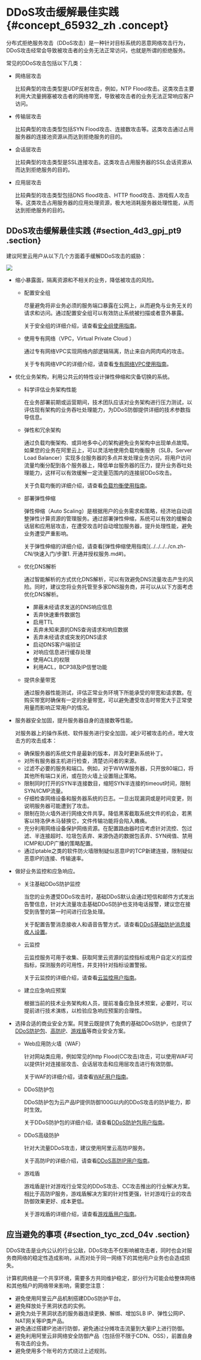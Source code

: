 # DDoS攻击缓解最佳实践 {#concept_65932_zh .concept}

分布式拒绝服务攻击（DDoS攻击）是一种针对目标系统的恶意网络攻击行为，DDoS攻击经常会导致被攻击者的业务无法正常访问，也就是所谓的拒绝服务。

常见的DDoS攻击包括以下几类：

-   网络层攻击

    比较典型的攻击类型是UDP反射攻击，例如，NTP Flood攻击。这类攻击主要利用大流量拥塞被攻击者的网络带宽，导致被攻击者的业务无法正常响应客户访问。

-   传输层攻击

    比较典型的攻击类型包括SYN Flood攻击、连接数攻击等。这类攻击通过占用服务器的连接池资源从而达到拒绝服务的目的。

-   会话层攻击

    比较典型的攻击类型是SSL连接攻击。这类攻击占用服务器的SSL会话资源从而达到拒绝服务的目的。

-   应用层攻击

    比较典型的攻击类型包括DNS flood攻击、HTTP flood攻击、游戏假人攻击等。这类攻击占用服务器的应用处理资源，极大地消耗服务器处理性能，从而达到拒绝服务的目的。


## DDoS攻击缓解最佳实践 {#section_4d3_gpj_pt9 .section}

建议阿里云用户从以下几个方面着手缓解DDoS攻击的威胁：

![](http://static-aliyun-doc.oss-cn-hangzhou.aliyuncs.com/assets/img/79431/156395748634235_zh-CN.png)

-   缩小暴露面，隔离资源和不相关的业务，降低被攻击的风险。
    -   配置安全组

        尽量避免将非业务必须的服务端口暴露在公网上，从而避免与业务无关的请求和访问。通过配置安全组可以有效防止系统被扫描或者意外暴露。

        关于安全组的详细介绍，请查看[安全组使用指南](../../../../cn.zh-CN/安全/安全组/创建安全组.md#)。

    -   使用专有网络（VPC，Virtual Private Cloud ）

        通过专有网络VPC实现网络内部逻辑隔离，防止来自内网肉鸡的攻击。

        关于专有网络VPC的详细介绍，请查看[专有网络VPC使用指南](../../../../cn.zh-CN/用户指南/专有网络和子网/管理专有网络.md#)。

-   优化业务架构，利用公共云的特性设计弹性伸缩和灾备切换的系统。
    -   科学评估业务架构性能

        在业务部署前期或运营期间，技术团队应该对业务架构进行压力测试，以评估现有架构的业务吞吐处理能力，为DDoS防御提供详细的技术参数指导信息。

    -   弹性和冗余架构

        通过负载均衡架构、或异地多中心的架构避免业务架构中出现单点故障。如果您的业务在阿里云上，可以灵活地使用负载均衡服务（SLB，Server Load Balancer）实现多台服务器的多点并发处理业务访问，将用户访问流量均衡分配到各个服务器上，降低单台服务器的压力，提升业务吞吐处理能力，这样可以有效缓解一定流量范围内的连接层DDoS攻击。

        关于负载均衡的详细介绍，请查看[负载均衡使用指南](../../../../cn.zh-CN/快速入门/入门概述.md#)。

    -   部署弹性伸缩

        弹性伸缩（Auto Scaling）是根据用户的业务需求和策略，经济地自动调整弹性计算资源的管理服务。通过部署弹性伸缩，系统可以有效的缓解会话层和应用层攻击，在遭受攻击时自动增加服务器，提升处理性能，避免业务遭受严重影响。

        关于弹性伸缩的详细介绍，请查看[弹性伸缩使用指南](../../../../cn.zh-CN/快速入门/步骤1. 开通并授权服务.md#)。

    -   优化DNS解析

        通过智能解析的方式优化DNS解析，可以有效避免DNS流量攻击产生的风险。同时，建议您将业务托管至多家DNS服务商，并可以从以下方面考虑优化DNS解析。

        -   屏蔽未经请求发送的DNS响应信息
        -   丢弃快速重传数据包
        -   启用TTL
        -   丢弃未知来源的DNS查询请求和响应数据
        -   丢弃未经请求或突发的DNS请求
        -   启动DNS客户端验证
        -   对响应信息进行缓存处理
        -   使用ACL的权限
        -   利用ACL，BCP38及IP信誉功能
    -   提供余量带宽

        通过服务器性能测试，评估正常业务环境下所能承受的带宽和请求数。在购买带宽时确保有一定的余量带宽，可以避免遭受攻击时带宽大于正常使用量而影响正常用户的情况。

-   服务器安全加固，提升服务器自身的连接数等性能。

    对服务器上的操作系统、软件服务进行安全加固，减少可被攻击的点，增大攻击方的攻击成本：

    -   确保服务器的系统文件是最新的版本，并及时更新系统补丁。
    -   对所有服务器主机进行检查，清楚访问者的来源。
    -   过滤不必要的服务和端口。例如，对于WWW服务器，只开放80端口，将其他所有端口关闭，或在防火墙上设置阻止策略。
    -   限制同时打开的SYN半连接数目，缩短SYN半连接的timeout时间，限制SYN/ICMP流量。
    -   仔细检查网络设备和服务器系统的日志。一旦出现漏洞或是时间变更，则说明服务器可能遭到了攻击。
    -   限制在防火墙外进行网络文件共享。降低黑客截取系统文件的机会，若黑客以特洛伊木马替换它，文件传输功能将会陷入瘫痪。
    -   充分利用网络设备保护网络资源。在配置路由器时应考虑针对流控、包过滤、半连接超时、垃圾包丢弃、来源伪造的数据包丢弃、SYN阀值、禁用ICMP和UDP广播的策略配置。
    -   通过iptable之类的软件防火墙限制疑似恶意IP的TCP新建连接，限制疑似恶意IP的连接、传输速率。
-   做好业务监控和应急响应。
    -   关注基础DDoS防护监控

        当您的业务遭受DDoS攻击时，基础DDoS默认会通过短信和邮件方式发出告警信息，针对大流量攻击基础DDoS防护也支持电话报警，建议您在接受到告警的第一时间进行应急处理。

        关于配置告警消息接收人和语音告警方式，请查看[DDoS基础防护消息接收人设置](../../../../cn.zh-CN/DDoS基础防护服务/用户指南/设置黑洞告警通知.md#)。

    -   云监控

        云监控服务可用于收集、获取阿里云资源的监控指标或用户自定义的监控指标，探测服务的可用性，并支持针对指标设置警报。

        关于云监控的详细介绍，请查看[云监控用户指南](../../../../cn.zh-CN/产品简介/产品概述.md#)。

    -   建立应急响应预案

        根据当前的技术业务架构和人员，提前准备应急技术预案，必要时，可以提前进行技术演练，以检验应急响应预案的合理性。

-   选择合适的商业安全方案。阿里云既提供了免费的基础DDoS防护，也提供了[DDoS防护包](https://www.aliyun.com/product/ddosbgp)、[高防IP](https://www.aliyun.com/product/ddos)、[游戏盾](https://www.aliyun.com/product/GameShield)等商业安全方案。
    -   Web应用防火墙（WAF）

        针对网站类应用，例如常见的http Flood\(CC攻击\)攻击，可以使用WAF可以提供针对连接层攻击、会话层攻击和应用层攻击进行有效防御。

        关于WAF的详细介绍，请查看[WAF用户指南](../../../../cn.zh-CN/用户指南/WAF使用指南.md#)。

    -   DDoS防护包

        DDoS防护包为云产品IP提供防御100G以内的DDoS攻击的防护能力，即时生效。

        关于DDoS防护包的详细介绍，请查看[DDoS防护包用户指南](../../../../cn.zh-CN/DDoS防护包/产品简介/什么是DDoS防护包.md#)。

    -   DDoS高级防护

        针对大流量DDoS攻击，建议使用阿里云高防IP服务。

        关于高防IP的详细介绍，请查看[DDoS高防IP用户指南](../../../../cn.zh-CN/DDoS高防IP/产品简介/什么是DDoS高防IP.md#)。

    -   游戏盾

        游戏盾是针对游戏行业常见的DDoS攻击、CC攻击推出的行业解决方案。相比于高防IP服务，游戏盾解决方案的针对性更强，针对游戏行业的攻击防御效果更好、成本更低。

        关于游戏盾的详细介绍，请查看[游戏盾用户指南](../../../../cn.zh-CN/产品简介/什么是游戏盾.md#)。


## 应当避免的事项 {#section_tyc_zcd_04v .section}

DDoS攻击是业内公认的行业公敌，DDoS攻击不仅影响被攻击者，同时也会对服务商网络的稳定性造成影响，从而对处于同一网络下的其他用户业务也会造成损失。

计算机网络是一个共享环境，需要多方共同维护稳定，部分行为可能会给整体网络和其他租户的网络带来影响，需要您注意：

-   避免使用阿里云产品机制搭建DDoS防护平台。
-   避免释放处于黑洞状态的实例。
-   避免为处于黑洞状态的服务器连续更换、解绑、增加SLB IP、弹性公网IP、NAT网关等IP类产品。
-   避免通过搭建IP池进行防御，避免通过分摊攻击流量到大量IP上进行防御。
-   避免利用阿里云非网络安全防御产品（包括但不限于CDN、OSS），前置自身有攻击的业务。
-   避免使用多个账号的方式绕过上述规则。

